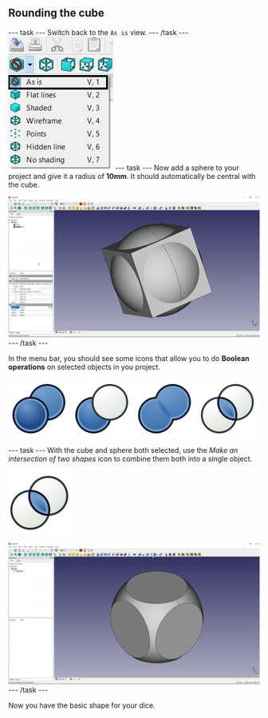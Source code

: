 ## Rounding the cube
--- task ---
Switch back to the `As is` view.
--- /task ---
![change-model-view](images/change-model-view.png)
--- task ---
Now add a sphere to your project and give it a radius of **10mm**. It should automatically be central with the cube.

![cube-and-sphere](images/cube-and-sphere.png)
--- /task ---

In the menu bar, you should see some icons that allow you to do **Boolean operations** on selected objects in you project.

![Booleans](images/booleans.png)

--- task ---
With the cube and sphere both selected, use the *Make an intersection of two shapes* icon to combine them both into a single object.

![Part_Common](images/Part_Common.png)

![cube-intersect-sphere](images/cube-intersect-sphere.png)
--- /task ---

Now you have the basic shape for your dice.
